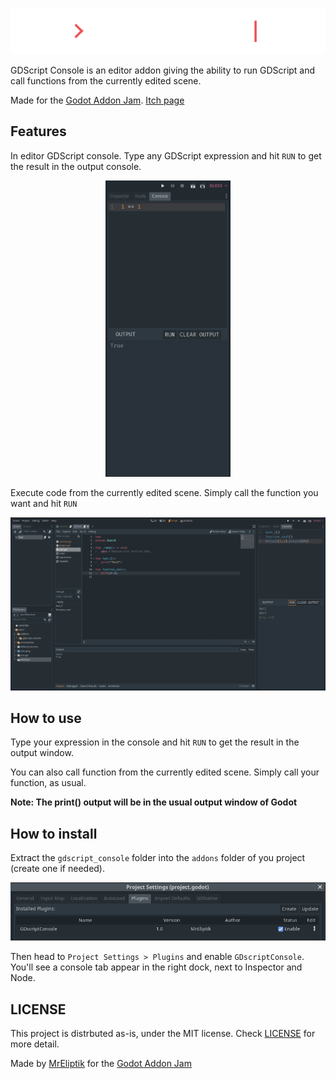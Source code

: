 <p align="center">
  <img src="screenshots/gdscript_console_banner.png" width="800">
</p>

GDScript Console is an editor addon giving the ability to run GDScript and call functions from the currently edited scene.

Made for the [Godot Addon Jam](https://itch.io/jam/godot-addons-jam-1). [Itch page](https://mreliptik.itch.io/gdscript-console)

## Features

In editor GDScript console. Type any GDScript expression and hit `RUN` to get the result in the output console.
<p align="center">
  <img src="screenshots/console.png" width="200">
</p>

Execute code from the currently edited scene. Simply call the function you want and hit `RUN`
<p align="center">
  <img src="screenshots/function_call.png" width="800">
</p>

## How to use

Type your expression in the console and hit `RUN` to get the result in the output window.

You can also call function from the currently edited scene. Simply call your function, as usual.

**Note: The print() output will be in the usual output window of Godot**


## How to install

Extract the `gdscript_console` folder into the `addons` folder of you project (create one if needed).

<p align="center">
  <img src="screenshots/project_setting_plugins.png" width="800">
</p>

Then head to `Project Settings > Plugins` and enable `GDscriptConsole`. You'll see a console tab appear in the right dock, next to Inspector and Node.

## LICENSE

This project is distrbuted as-is, under the MIT license. Check [LICENSE](LICENSE) for more detail.

Made by [MrEliptik](https://twitter.com/mreliptik_) for the [Godot Addon Jam](https://itch.io/jam/godot-addons-jam-1)